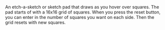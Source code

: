 An etch-a-sketch or sketch pad that draws as you hover over squares.
The pad starts of with a 16x16 grid of squares. When you press the reset
button, you can enter in the number of squares you want on each side. Then
the grid resets with new squares.
